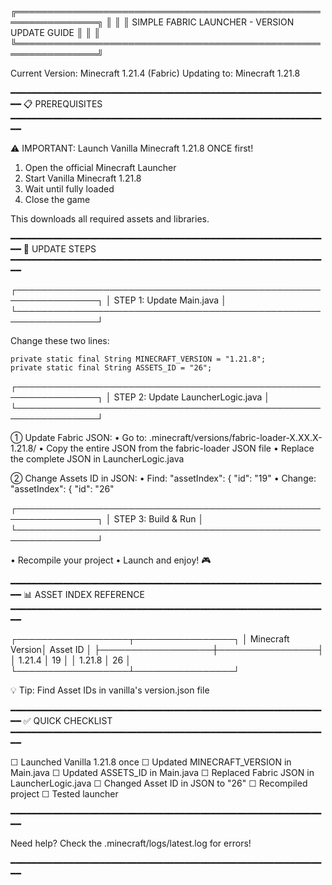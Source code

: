 ╔═══════════════════════════════════════════════════════════════╗
║                                                               ║
║         SIMPLE FABRIC LAUNCHER - VERSION UPDATE GUIDE         ║
║                                                               ║
╚═══════════════════════════════════════════════════════════════╝

  Current Version: Minecraft 1.21.4 (Fabric)
  Updating to: Minecraft 1.21.8


━━━━━━━━━━━━━━━━━━━━━━━━━━━━━━━━━━━━━━━━━━━━━━━━━━━━━━━━━━━━━
  📋 PREREQUISITES
━━━━━━━━━━━━━━━━━━━━━━━━━━━━━━━━━━━━━━━━━━━━━━━━━━━━━━━━━━━━━

  ⚠️  IMPORTANT: Launch Vanilla Minecraft 1.21.8 ONCE first!

  1. Open the official Minecraft Launcher
  2. Start Vanilla Minecraft 1.21.8
  3. Wait until fully loaded
  4. Close the game

  This downloads all required assets and libraries.


━━━━━━━━━━━━━━━━━━━━━━━━━━━━━━━━━━━━━━━━━━━━━━━━━━━━━━━━━━━━━
  🔧 UPDATE STEPS
━━━━━━━━━━━━━━━━━━━━━━━━━━━━━━━━━━━━━━━━━━━━━━━━━━━━━━━━━━━━━

┌───────────────────────────────────────────────────────────────┐
│ STEP 1: Update Main.java                                     │
└───────────────────────────────────────────────────────────────┘

  Change these two lines:

    private static final String MINECRAFT_VERSION = "1.21.8";
    private static final String ASSETS_ID = "26";


┌───────────────────────────────────────────────────────────────┐
│ STEP 2: Update LauncherLogic.java                            │
└───────────────────────────────────────────────────────────────┘

  ① Update Fabric JSON:
     • Go to: .minecraft/versions/fabric-loader-X.XX.X-1.21.8/
     • Copy the entire JSON from the fabric-loader JSON file
     • Replace the complete JSON in LauncherLogic.java

  ② Change Assets ID in JSON:
     • Find:   "assetIndex": { "id": "19"
     • Change: "assetIndex": { "id": "26"


┌───────────────────────────────────────────────────────────────┐
│ STEP 3: Build & Run                                          │
└───────────────────────────────────────────────────────────────┘

  • Recompile your project
  • Launch and enjoy! 🎮


━━━━━━━━━━━━━━━━━━━━━━━━━━━━━━━━━━━━━━━━━━━━━━━━━━━━━━━━━━━━━
  📊 ASSET INDEX REFERENCE
━━━━━━━━━━━━━━━━━━━━━━━━━━━━━━━━━━━━━━━━━━━━━━━━━━━━━━━━━━━━━

  ┌──────────────────┬────────────────┐
  │ Minecraft Version│   Asset ID     │
  ├──────────────────┼────────────────┤
  │     1.21.4       │      19        │
  │     1.21.8       │      26        │
  └──────────────────┴────────────────┘

  💡 Tip: Find Asset IDs in vanilla's version.json file


━━━━━━━━━━━━━━━━━━━━━━━━━━━━━━━━━━━━━━━━━━━━━━━━━━━━━━━━━━━━━
  ✅ QUICK CHECKLIST
━━━━━━━━━━━━━━━━━━━━━━━━━━━━━━━━━━━━━━━━━━━━━━━━━━━━━━━━━━━━━

  ☐ Launched Vanilla 1.21.8 once
  ☐ Updated MINECRAFT_VERSION in Main.java
  ☐ Updated ASSETS_ID in Main.java
  ☐ Replaced Fabric JSON in LauncherLogic.java
  ☐ Changed Asset ID in JSON to "26"
  ☐ Recompiled project
  ☐ Tested launcher

━━━━━━━━━━━━━━━━━━━━━━━━━━━━━━━━━━━━━━━━━━━━━━━━━━━━━━━━━━━━━

  Need help? Check the .minecraft/logs/latest.log for errors!

━━━━━━━━━━━━━━━━━━━━━━━━━━━━━━━━━━━━━━━━━━━━━━━━━━━━━━━━━━━━━

